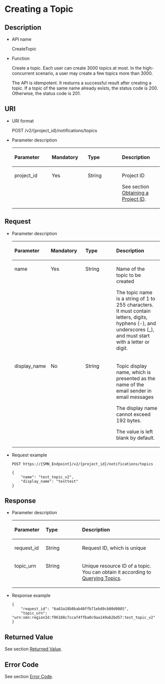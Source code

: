 # Creating a Topic<a name="smn_api_51001"></a>

## Description<a name="section9931723184157"></a>

-   API name

    CreateTopic


-   Function

    Create a topic. Each user can create 3000 topics at most. In the high-concurrent scenario, a user may create a few topics more than 3000.

    The API is idempotent. It resturns a successful result after creating a topic. If a topic of the same name already exists, the status code is 200. Otherwise, the status code is 201.


## URI<a name="section59578064184157"></a>

-   URI format

    POST /v2/\{project\_id\}/notifications/topics


-   Parameter description

    <a name="table29213141184157"></a>
    <table><thead align="left"><tr id="row19251397184157"><th class="cellrowborder" valign="top" width="25.25747425257474%" id="mcps1.1.5.1.1"><p id="p15859347184157"><a name="p15859347184157"></a><a name="p15859347184157"></a><strong id="b842352706191030"><a name="b842352706191030"></a><a name="b842352706191030"></a>Parameter</strong></p>
    </th>
    <th class="cellrowborder" valign="top" width="24.33756624337566%" id="mcps1.1.5.1.2"><p id="p9538705184157"><a name="p9538705184157"></a><a name="p9538705184157"></a><strong id="b842352706191051"><a name="b842352706191051"></a><a name="b842352706191051"></a>Mandatory</strong></p>
    </th>
    <th class="cellrowborder" valign="top" width="23.13768623137686%" id="mcps1.1.5.1.3"><p id="p34437607184157"><a name="p34437607184157"></a><a name="p34437607184157"></a><strong id="b84235270619112"><a name="b84235270619112"></a><a name="b84235270619112"></a>Type</strong></p>
    </th>
    <th class="cellrowborder" valign="top" width="27.267273272672732%" id="mcps1.1.5.1.4"><p id="p37982782184157"><a name="p37982782184157"></a><a name="p37982782184157"></a><strong id="b84235270619115"><a name="b84235270619115"></a><a name="b84235270619115"></a>Description</strong></p>
    </th>
    </tr>
    </thead>
    <tbody><tr id="row29823245184157"><td class="cellrowborder" valign="top" width="25.25747425257474%" headers="mcps1.1.5.1.1 "><p id="p66872662184157"><a name="p66872662184157"></a><a name="p66872662184157"></a>project_id</p>
    </td>
    <td class="cellrowborder" valign="top" width="24.33756624337566%" headers="mcps1.1.5.1.2 "><p id="p47976511184157"><a name="p47976511184157"></a><a name="p47976511184157"></a>Yes</p>
    </td>
    <td class="cellrowborder" valign="top" width="23.13768623137686%" headers="mcps1.1.5.1.3 "><p id="p60892144184157"><a name="p60892144184157"></a><a name="p60892144184157"></a>String</p>
    </td>
    <td class="cellrowborder" valign="top" width="27.267273272672732%" headers="mcps1.1.5.1.4 "><p id="p59334239154910"><a name="p59334239154910"></a><a name="p59334239154910"></a>Project ID</p>
    <p id="p33316626184157"><a name="p33316626184157"></a><a name="p33316626184157"></a>See section <a href="obtaining-a-project-id.md">Obtaining a Project ID</a>.</p>
    </td>
    </tr>
    </tbody>
    </table>


## Request<a name="section16815303184157"></a>

-   Parameter description

    <a name="table65343646184157"></a>
    <table><thead align="left"><tr id="row24199091184157"><th class="cellrowborder" valign="top" width="21.10788921107889%" id="mcps1.1.5.1.1"><p id="p13969361184157"><a name="p13969361184157"></a><a name="p13969361184157"></a><strong id="b842352706191030_1"><a name="b842352706191030_1"></a><a name="b842352706191030_1"></a>Parameter</strong></p>
    </th>
    <th class="cellrowborder" valign="top" width="23.897610238976103%" id="mcps1.1.5.1.2"><p id="p57776496184157"><a name="p57776496184157"></a><a name="p57776496184157"></a><strong id="b6239563592942"><a name="b6239563592942"></a><a name="b6239563592942"></a>Mandatory</strong></p>
    </th>
    <th class="cellrowborder" valign="top" width="22.377762223777623%" id="mcps1.1.5.1.3"><p id="p49384632184157"><a name="p49384632184157"></a><a name="p49384632184157"></a><strong id="b84235270619112_1"><a name="b84235270619112_1"></a><a name="b84235270619112_1"></a>Type</strong></p>
    </th>
    <th class="cellrowborder" valign="top" width="32.61673832616738%" id="mcps1.1.5.1.4"><p id="p40732240184157"><a name="p40732240184157"></a><a name="p40732240184157"></a><strong id="b84235270619115_1"><a name="b84235270619115_1"></a><a name="b84235270619115_1"></a>Description</strong></p>
    </th>
    </tr>
    </thead>
    <tbody><tr id="row16731537184157"><td class="cellrowborder" valign="top" width="21.10788921107889%" headers="mcps1.1.5.1.1 "><p id="p13077258184157"><a name="p13077258184157"></a><a name="p13077258184157"></a>name</p>
    </td>
    <td class="cellrowborder" valign="top" width="23.897610238976103%" headers="mcps1.1.5.1.2 "><p id="p52625012184157"><a name="p52625012184157"></a><a name="p52625012184157"></a>Yes</p>
    </td>
    <td class="cellrowborder" valign="top" width="22.377762223777623%" headers="mcps1.1.5.1.3 "><p id="p44473009184157"><a name="p44473009184157"></a><a name="p44473009184157"></a>String</p>
    </td>
    <td class="cellrowborder" valign="top" width="32.61673832616738%" headers="mcps1.1.5.1.4 "><p id="p45543947184157"><a name="p45543947184157"></a><a name="p45543947184157"></a>Name of the topic to be created</p>
    <p id="p979550192113"><a name="p979550192113"></a><a name="p979550192113"></a>The topic name is a string of 1 to 255 characters. It must contain letters, digits, hyphens (-), and underscores (_), and must start with a letter or digit.</p>
    </td>
    </tr>
    <tr id="row49758753184157"><td class="cellrowborder" valign="top" width="21.10788921107889%" headers="mcps1.1.5.1.1 "><p id="p3927189184157"><a name="p3927189184157"></a><a name="p3927189184157"></a>display_name</p>
    </td>
    <td class="cellrowborder" valign="top" width="23.897610238976103%" headers="mcps1.1.5.1.2 "><p id="p49666922184157"><a name="p49666922184157"></a><a name="p49666922184157"></a>No</p>
    </td>
    <td class="cellrowborder" valign="top" width="22.377762223777623%" headers="mcps1.1.5.1.3 "><p id="p35509001184157"><a name="p35509001184157"></a><a name="p35509001184157"></a>String</p>
    </td>
    <td class="cellrowborder" valign="top" width="32.61673832616738%" headers="mcps1.1.5.1.4 "><p id="p6330530816482"><a name="p6330530816482"></a><a name="p6330530816482"></a>Topic display name, which is presented as the name of the email sender in email messages</p>
    <p id="p11282828192211"><a name="p11282828192211"></a><a name="p11282828192211"></a>The display name cannot exceed 192 bytes.</p>
    <p id="p7371996273"><a name="p7371996273"></a><a name="p7371996273"></a>The value is left blank by default.</p>
    </td>
    </tr>
    </tbody>
    </table>


-   Request example

    ```
    POST https://{SMN_Endpoint}/v2/{project_id}/notifications/topics
    ```

    ```
    {
        "name": "test_topic_v2",
        "display_name": "testtest"
    }
    ```


## Response<a name="section26706597184157"></a>

-   Parameter description

    <a name="table741793184157"></a>
    <table><thead align="left"><tr id="row65023299184157"><th class="cellrowborder" valign="top" width="21.13%" id="mcps1.1.4.1.1"><p id="p32395875184157"><a name="p32395875184157"></a><a name="p32395875184157"></a><strong id="b842352706191030_2"><a name="b842352706191030_2"></a><a name="b842352706191030_2"></a>Parameter</strong></p>
    </th>
    <th class="cellrowborder" valign="top" width="24.6%" id="mcps1.1.4.1.2"><p id="p6820199184157"><a name="p6820199184157"></a><a name="p6820199184157"></a><strong id="b84235270619112_2"><a name="b84235270619112_2"></a><a name="b84235270619112_2"></a>Type</strong></p>
    </th>
    <th class="cellrowborder" valign="top" width="54.269999999999996%" id="mcps1.1.4.1.3"><p id="p15565240184157"><a name="p15565240184157"></a><a name="p15565240184157"></a><strong id="b84235270619115_2"><a name="b84235270619115_2"></a><a name="b84235270619115_2"></a>Description</strong></p>
    </th>
    </tr>
    </thead>
    <tbody><tr id="row50957918184157"><td class="cellrowborder" valign="top" width="21.13%" headers="mcps1.1.4.1.1 "><p id="p33950725184157"><a name="p33950725184157"></a><a name="p33950725184157"></a>request_id</p>
    </td>
    <td class="cellrowborder" valign="top" width="24.6%" headers="mcps1.1.4.1.2 "><p id="p65654167184157"><a name="p65654167184157"></a><a name="p65654167184157"></a>String</p>
    </td>
    <td class="cellrowborder" valign="top" width="54.269999999999996%" headers="mcps1.1.4.1.3 "><p id="p16387326184157"><a name="p16387326184157"></a><a name="p16387326184157"></a>Request ID, which is unique</p>
    </td>
    </tr>
    <tr id="row983478184157"><td class="cellrowborder" valign="top" width="21.13%" headers="mcps1.1.4.1.1 "><p id="p12552895184157"><a name="p12552895184157"></a><a name="p12552895184157"></a>topic_urn</p>
    </td>
    <td class="cellrowborder" valign="top" width="24.6%" headers="mcps1.1.4.1.2 "><p id="p10151609184157"><a name="p10151609184157"></a><a name="p10151609184157"></a>String</p>
    </td>
    <td class="cellrowborder" valign="top" width="54.269999999999996%" headers="mcps1.1.4.1.3 "><p id="p16974028184157"><a name="p16974028184157"></a><a name="p16974028184157"></a>Unique resource ID of a topic. You can obtain it according to <a href="querying-topics.md">Querying Topics</a>.</p>
    </td>
    </tr>
    </tbody>
    </table>


-   Response example

    ```
    {
        "request_id": "6a63a18b8bab40ffb71ebd9cb80d0085",
        "topic_urn": "urn:smn:regionId:f96188c7ccaf4ffba0c9aa149ab2bd57:test_topic_v2"
    }
    ```


## Returned Value<a name="section15080701184157"></a>

See section  [Returned Value](returned-value.md).

## Error Code<a name="section73211020122511"></a>

See section  [Error Code](error-code.md).

